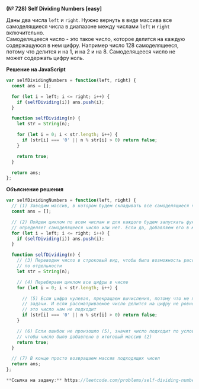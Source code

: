 **(№ 728) Self Dividing Numbers [easy]**

Даны два числа `left` и `right`. Нужно вернуть в виде массива все самоделящиеся числа в диапазоне между числами `left` и `right` включительно.  
Самоделящееся число - это такое число, которое делится на каждую содержащуюся в нем цифру. Например число 128 самоделящееся, потому что делится и на 1, и на 2 и на 8. Самоделящееся число не может содержать цифру ноль.

**Решение на JavaScript**

```javascript
var selfDividingNumbers = function(left, right) {
  const ans = [];

  for (let i = left; i <= right; i++) {
    if (selfDividing(i)) ans.push(i);
  }

  function selfDividing(n) {
    let str = String(n);

    for (let i = 0; i < str.length; i++) {
      if (str[i] === '0' || n % str[i] > 0) return false;
    }

    return true;
  }

  return ans;
};
```

**Объяснение решения**

```javascript
var selfDividingNumbers = function(left, right) {
  // (1) Заводим массив, в котором будем складывать все самоделящиеся числа в заданном диапазоне
  const ans = [];

  // (2) Пойдем циклом по всем числам и для каждого будем запускать функцию selfDividing(), которая
  // определяет самоделящееся число или нет. Если да, добавляем его в массив ans
  for (let i = left; i <= right; i++) {
    if (selfDividing(i)) ans.push(i);
  }

  function selfDividing(n) {
    // (3) Переводим число в строковый вид, чтобы была возможность рассматривать каждую цифру
    // по отдельности
    let str = String(n);

    // (4) Перебираем циклом все цифры в числе
    for (let i = 0; i < str.length; i++) {

      // (5) Если цифра нулевая, прекращаем вычисления, потому что не подходит по условию
      // задачи. И если рассматриваемое число делится на цифру не ровно, а с остатком, тогда
      // это число нам не подходит
      if (str[i] === '0' || n % str[i] > 0) return false;
    }

    // (6) Если ошибок не произошло (5), значит число подходит по условию, возвращаем true,
    // чтобы число было добавлено в итоговый массив (2)
    return true;
  }

  // (7) В конце просто возвращаем массив подходящих чисел
  return ans;
};

**Ссылка на задачу:** https://leetcode.com/problems/self-dividing-numbers/